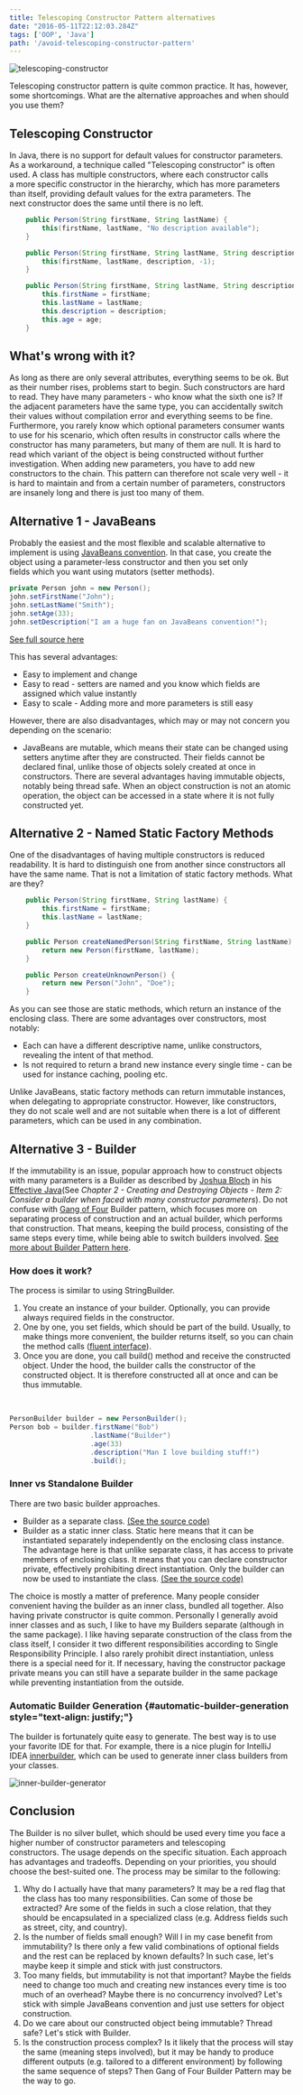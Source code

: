 ```yaml
---
title: Telescoping Constructor Pattern alternatives
date: "2016-05-11T22:12:03.284Z"
tags: ['OOP', 'Java']
path: '/avoid-telescoping-constructor-pattern'
---
```

![telescoping-constructor](./telescoping-constructor.jpg)
 
 Telescoping constructor pattern is quite common practice. It has, however, some shortcomings. What are the alternative approaches and when should you use them?

Telescoping Constructor
-----------------------

In Java, there is no support for default values for constructor parameters. As a workaround, a technique called \"Telescoping constructor\" is often used. A class has multiple constructors, where each constructor calls a more specific constructor in the hierarchy, which has more parameters than itself, providing default values for the extra parameters. The next constructor does the same until there is no left.

```java
    public Person(String firstName, String lastName) {
        this(firstName, lastName, "No description available");
    }

    public Person(String firstName, String lastName, String description) {
        this(firstName, lastName, description, -1);
    }

    public Person(String firstName, String lastName, String description, int age) {
        this.firstName = firstName;
        this.lastName = lastName;
        this.description = description;
        this.age = age;
    }
```

What\'s wrong with it?
----------------------

As long as there are only several attributes, everything seems to be ok. But as their number rises, problems start to begin. Such constructors are hard to read. They have many parameters - who know what the sixth one is? If the adjacent parameters have the same type, you can accidentally switch their values without compilation error and everything seems to be fine. Furthermore, you rarely know which optional parameters consumer wants to use for his scenario, which often results in constructor calls where the constructor has many parameters, but many of them are null. It is hard to read which variant of the object is being constructed without further investigation. When adding new parameters, you have to add new constructors to the chain. This pattern can therefore not scale very well - it is hard to maintain and from a certain number of parameters, constructors are insanely long and there is just too many of them.

Alternative 1 - JavaBeans
-------------------------

Probably the easiest and the most flexible and scalable alternative to implement is using [JavaBeans convention](http://www.oracle.com/technetwork/java/javase/documentation/spec-136004.html). In that case, you create the object using a parameter-less constructor and then you set only fields which you want using mutators (setter methods).

```java
private Person john = new Person();
john.setFirstName("John");
john.setLastName("Smith");
john.setAge(33);
john.setDescription("I am a huge fan on JavaBeans convention!");
```

[See full source here](https://gist.github.com/vojtechruz/7491ef6d99569a55cabfe2543cbe4354)

This has several advantages:

-   Easy to implement and change
-   Easy to read - setters are named and you know which fields are assigned which value instantly
-   Easy to scale - Adding more and more parameters is still easy

However, there are also disadvantages, which may or may not concern you depending on the scenario:

-   JavaBeans are mutable, which means their state can be changed using setters anytime after they are constructed. Their fields cannot be declared final, unlike those of objects solely created at once in constructors. There are several advantages having immutable objects, notably being thread safe. When an object construction is not an atomic operation, the object can be accessed in a state where it is not fully constructed yet.

Alternative 2 - Named Static Factory Methods
--------------------------------------------

One of the disadvantages of having multiple constructors is reduced readability. It is hard to distinguish one from another since constructors all have the same name. That is not a limitation of static factory methods. What are they?

```java
    public Person(String firstName, String lastName) {
        this.firstName = firstName;
        this.lastName = lastName;
    }

    public Person createNamedPerson(String firstName, String lastName) {
        return new Person(firstName, lastName);
    }

    public Person createUnknownPerson() {
        return new Person("John", "Doe");
    }
```

As you can see those are static methods, which return an instance of the enclosing class. There are some advantages over constructors, most notably:

-   Each can have a different descriptive name, unlike constructors, revealing the intent of that method.
-   Is not required to return a brand new instance every single time - can be used for instance caching, pooling etc.

Unlike JavaBeans, static factory methods can return immutable instances, when delegating to appropriate constructor. However, like constructors, they do not scale well and are not suitable when there is a lot of different parameters, which can be used in any combination.

Alternative 3 - Builder
-----------------------

If the immutability is an issue, popular approach how to construct objects with many parameters is a Builder as described by [Joshua Bloch](https://twitter.com/joshbloch) in his [Effective Java](http://www.amazon.com/Effective-Java-2nd-Joshua-Bloch/dp/0321356683)(See *Chapter 2 - Creating and Destroying Objects - Item 2: Consider a builder when faced with many constructor parameters*). Do not confuse with [Gang of Four](http://c2.com/cgi/wiki?GangOfFour) Builder pattern, which focuses more on separating process of construction and an actual builder, which performs that construction. That means, keeping the build process, consisting of the same steps every time, while being able to switch builders involved. [See more about Builder Pattern here](http://www.oodesign.com/builder-pattern.html).

### How does it work?

The process is similar to using StringBuilder.

1.  You create an instance of your builder. Optionally, you can provide always required fields in the constructor.
2.  One by one, you set fields, which should be part of the build. Usually, to make things more convenient, the builder returns itself, so you can chain the method calls ([fluent interface](http://martinfowler.com/bliki/FluentInterface.html)).
3.  Once you are done, you call build() method and receive the constructed object. Under the hood, the builder calls the constructor of the constructed object. It is therefore constructed all at once and can be thus immutable.

 

```java
PersonBuilder builder = new PersonBuilder();
Person bob = builder.firstName("Bob")
                    .lastName("Builder")
                    .age(33)
                    .description("Man I love building stuff!")
                    .build();
```

### Inner vs Standalone Builder

There are two basic builder approaches.

-   Builder as a separate class. [(See the source code)](https://gist.github.com/vojtechruz/3162a7e5525d242e50935e93149208a1)
-   Builder as a static inner class. Static here means that it can be instantiated separately independently on the enclosing class instance. The advantage here is that unlike separate class, it has access to private members of enclosing class. It means that you can declare constructor private, effectively prohibiting direct instantiation. Only the builder can now be used to instantiate the class. [(See the source code)](https://gist.github.com/vojtechruz/1ea4f51a016002bbdd0d493b049140dc)

The choice is mostly a matter of preference. Many people consider convenient having the builder as an inner class, bundled all together. Also having private constructor is quite common. Personally I generally avoid inner classes and as such, I like to have my Builders separate (although in the same package). I like having separate construction of the class from the class itself, I consider it two different responsibilities according to Single Responsibility Principle. I also rarely prohibit direct instantiation, unless there is a special need for it. If necessary, having the constructor package private means you can still have a separate builder in the same package while preventing instantiation from the outside.

### Automatic Builder Generation {#automatic-builder-generation style="text-align: justify;"}

The builder is fortunately quite easy to generate. The best way is to use your favorite IDE for that. For example, there is a nice plugin for IntelliJ IDEA [innerbuilder](https://github.com/analytically/innerbuilder), which can be used to generate inner class builders from your classes.

![inner-builder-generator](inner-builder-generator.png)

Conclusion
----------

The Builder is no silver bullet, which should be used every time you face a higher number of constructor parameters and telescoping constructors. The usage depends on the specific situation. Each approach has advantages and tradeoffs. Depending on your priorities, you should choose the best-suited one. The process may be similar to the following:

1.  Why do I actually have that many parameters? It may be a red flag that the class has too many responsibilities. Can some of those be extracted? Are some of the fields in such a close relation, that they should be encapsulated in a specialized class (e.g. Address fields such as street, city, and country).
2.  Is the number of fields small enough? Will I in my case benefit from immutability? Is there only a few valid combinations of optional fields and the rest can be replaced by known defaults? In such case, let\'s maybe keep it simple and stick with just constructors.
3.  Too many fields, but immutability is not that important? Maybe the fields need to change too much and creating new instances every time is too much of an overhead? Maybe there is no concurrency involved? Let\'s stick with simple JavaBeans convention and just use setters for object construction.
4.  Do we care about our constructed object being immutable? Thread safe? Let\'s stick with Builder.
5.  Is the construction process complex? Is it likely that the process will stay the same (meaning steps involved), but it may be handy to produce different outputs (e.g. tailored to a different environment) by following the same sequence of steps? Then Gang of Four Builder Pattern may be the way to go.
